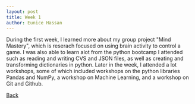 ```yaml
---
layout: post
title: Week 1
author: Eunice Hassan
---
```


During the first week, I learned more about my group project "Mind Mastery", which is reserach focused on using brain activity to control a game. I was also able to learn alot from the python bootcamp I attended such as reading and writing CVS and JSON files, as well as creating and transforming dictionaries in python. Later in the week, I attended a lot workshops, some of which included workshops on the python libraries Pandas and NumPy, a workshop on Machine Learning, and a workshop on Git and Github. 


[Back](./)
